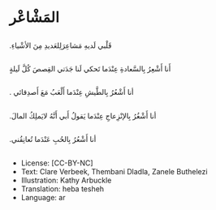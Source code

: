# المَشْاعْر

##
 .قَلْبي لَديهِ مَشاعِرَلِلعَديدِ مِنَ الأشْياءِ 

##
أَنا أَشْعِرُ بِالسَّعادةِ عِنْدَما تَحكي لَنا جَدَتي القِصصَ كُلَّ لَيلةٍ

##
 . أنا أَشْعُرُ بِالطَّيشِ عِنْدَما أَلْعَبُ مَعَ أَصدِقائي 

##
 .أنا أَشْغُرُ بِالإنْزِعاجِ عِنْدَما يَقولُ أَبي أَنَّهُ لايَملِكُ المالَ

##
 .أنا أَشْعُرُ بِالحُبِ عَنْدَما تُعانِقُني 

##
* License: [CC-BY-NC]
* Text: Clare Verbeek, Thembani Dladla, Zanele Buthelezi
* Illustration: Kathy Arbuckle
* Translation: heba tesheh
* Language: ar
